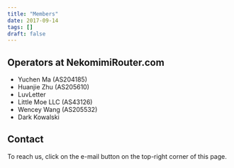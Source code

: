 ```yaml
---
title: "Members"
date: 2017-09-14
tags: []
draft: false
---
```


## Operators at NekomimiRouter.com

- Yuchen Ma (AS204185)
- Huanjie Zhu (AS205610)
- LuvLetter
- Little Moe LLC (AS43126)
- Wencey Wang (AS205532)
- Dark Kowalski 

## Contact

To reach us, click on the e-mail button on the top-right corner of this page.
